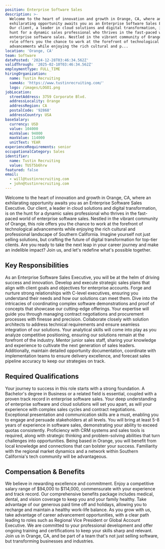 ```yaml
---
position: Enterprise Software Sales
description: >-
  Welcome to the heart of innovation and growth in Orange, CA, where an
  exhilarating opportunity awaits you as an Enterprise Software Sales Executive.
  Our client, a leader in cloud solutions and digital transformation, is on the
  hunt for a dynamic sales professional who thrives in the fast-paced world of
  enterprise software sales. Nestled in the vibrant community of Orange, this
  role offers you the chance to work at the forefront of technological
  advancements while enjoying the rich cultural and p...
location: 'Orange, CA'
team: Software
datePosted: '2024-12-28T03:46:34.562Z'
validThrough: '2025-02-10T03:46:34.562Z'
employmentType: FULL_TIME
hiringOrganization:
  name: Tustin Recruiting
  sameAs: 'https://www.tustinrecruiting.com/'
  logo: /images/LOGO1.png
jobLocation:
  streetAddress: 3759 Corporate Blvd.
  addressLocality: Orange
  addressRegion: CA
  postalCode: '92868'
  addressCountry: USA
baseSalary:
  currency: USD
  value: 104000
  minValue: 94000
  maxValue: 114000
  unitText: YEAR
experienceRequirements: senior
occupationalCategory: Sales
identifier:
  name: Tustin Recruiting
  value: TUST5b6hrw
featured: false
email:
  - will@tustinrecruiting.com
  - john@tustinrecruiting.com
---
```




Welcome to the heart of innovation and growth in Orange, CA, where an exhilarating opportunity awaits you as an Enterprise Software Sales Executive. Our client, a leader in cloud solutions and digital transformation, is on the hunt for a dynamic sales professional who thrives in the fast-paced world of enterprise software sales. Nestled in the vibrant community of Orange, this role offers you the chance to work at the forefront of technological advancements while enjoying the rich cultural and professional landscape of Southern California. Imagine yourself not just selling solutions, but crafting the future of digital transformation for top-tier clients. Are you ready to take the next leap in your career journey and make an indelible impact? Join us, and let's redefine what's possible together.

## Key Responsibilities

As an Enterprise Software Sales Executive, you will be at the helm of driving success and innovation. Develop and execute strategic sales plans that align with client goals and objectives for enterprise accounts. Forge and nurture strong relationships with C-level executives, ensuring you understand their needs and how our solutions can meet them. Dive into the intricacies of coordinating complex software demonstrations and proof of concepts that showcase our cutting-edge offerings. Your expertise will guide you through managing contract negotiations and procurement processes with finesse and precision. Collaborate closely with solution architects to address technical requirements and ensure seamless integration of our solutions. Your analytical skills will come into play as you analyze competitive positioning, ensuring our solutions remain at the forefront of the industry. Mentor junior sales staff, sharing your knowledge and experience to cultivate the next generation of sales leaders. Additionally, maintain detailed opportunity documentation, coordinate with implementation teams to ensure delivery excellence, and forecast sales pipeline accuracy to keep our strategies on track.

## Required Qualifications

Your journey to success in this role starts with a strong foundation. A Bachelor's degree in Business or a related field is essential, coupled with a proven track record in enterprise software sales. Your deep understanding of enterprise software and cloud solutions will set you apart, as will your experience with complex sales cycles and contract negotiations. Exceptional presentation and communication skills are a must, enabling you to engage and persuade stakeholders at all levels. You will bring at least 5-8 years of experience in software sales, demonstrating your ability to exceed quotas consistently. Proficiency with CRM systems and sales tools is required, along with strategic thinking and problem-solving abilities that turn challenges into opportunities. Being based in Orange, you will benefit from local knowledge and connections that can bolster your success. Familiarity with the regional market dynamics and a network within Southern California's tech community will be advantageous.

## Compensation & Benefits

We believe in rewarding excellence and commitment. Enjoy a competitive salary range of $94,000 to $114,000, commensurate with your experience and track record. Our comprehensive benefits package includes medical, dental, and vision coverage to keep you and your family healthy. Take advantage of our generous paid time off and holidays, allowing you to recharge and maintain a healthy work-life balance. As you grow with us, take advantage of career advancement opportunities, with a clear path leading to roles such as Regional Vice President or Global Account Executive. We are committed to your professional development and offer ongoing training and certifications to keep your skills sharp and relevant. Join us in Orange, CA, and be part of a team that's not just selling software, but transforming businesses and industries.